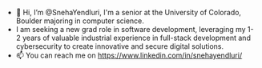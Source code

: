- 👋 Hi, I’m @SnehaYendluri, I'm a senior at the University of Colorado, Boulder majoring in computer science.
- I am seeking a new grad role in software development, leveraging my 1-2 years of valuable industrial experience in full-stack development and cybersecurity to create innovative and secure digital solutions.
- 📫 You can reach me on https://www.linkedin.com/in/snehayendluri/

<!---
SnehaYendluri/SnehaYendluri is a ✨ special ✨ repository because its `README.md` (this file) appears on your GitHub profile.
You can click the Preview link to take a look at your changes.
--->
